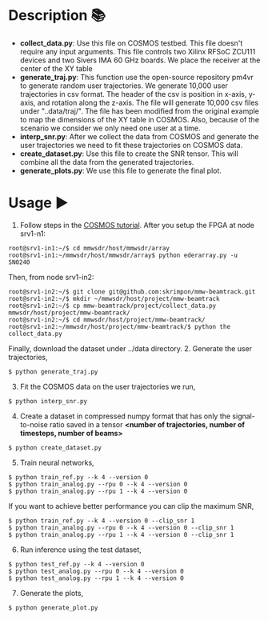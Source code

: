 #  Description :books:
* **collect_data.py**: Use this file on COSMOS testbed. This file doesn't require any input arguments. This file controls two Xilinx RFSoC ZCU111 devices and two Sivers IMA 60 GHz boards. We place the receiver at the center of the XY table
* **generate_traj.py**: This function use the open-source repository pm4vr to generate random user trajectories. We generate 10,000 user trajectories in csv format. The header of the csv is position in x-axis, y-axis, and rotation along the z-axis. The file will generate 10,000 csv files under "..data/traj/". The file has been modified from the original example to map the dimensions of the XY table in COSMOS. Also, because of the scenario we consider we only need one user at a time. 
* **interp_snr.py**: After we collect the data from COSMOS and generate the user trajectories we need to fit these trajectories on COSMOS data.
* **create_dataset.py**: Use this file to create the SNR tensor. This will combine all the data from the generated trajectories.
* **generate_plots.py**: We use this file to generate the final plot.

# Usage :arrow_forward:
1. Follow steps in the [COSMOS tutorial](https://wiki.cosmos-lab.org/wiki/Tutorials/Wireless/mmwaveRFSoC).
After you setup the FPGA at node srv1-n1:
```
root@srv1-in1:~/$ cd mmwsdr/host/mmwsdr/array
root@srv1-in1:~/mmwsdr/host/mmwsdr/array$ python ederarray.py -u SN0240
```
Then, from node srv1-in2:
```shell
root@srv1-in2:~/$ git clone git@github.com:skrimpon/mmw-beamtrack.git
root@srv1-in2:~/$ mkdir ~/mmwsdr/host/project/mmw-beamtrack
root@srv1-in2:~/$ cp mmw-beamtrack/project/collect_data.py mmwsdr/host/project/mmw-beamtrack/
root@srv1-in2:~/$ cd mmwsdr/host/project/mmw-beamtrack/
root@srv1-in2:~/mmwsdr/host/project/mmw-beamtrack/$ python the collect_data.py
```
Finally, download the dataset under ../data directory.
2. Generate the user trajectories,
```shell
$ python generate_traj.py
```
3. Fit the COSMOS data on the user trajectories we run,
```shell
$ python interp_snr.py
```
4. Create a dataset in compressed numpy format that has only the signal-to-noise ratio saved in a tensor **<number of trajectories, number of timesteps, number of beams>**
```shell
$ python create_dataset.py
```
5. Train neural networks,
```shell
$ python train_ref.py --k 4 --version 0
$ python train_analog.py --rpu 0 --k 4 --version 0
$ python train_analog.py --rpu 1 --k 4 --version 0
```
If you want to achieve better performance you can clip the maximum SNR,
```shell
$ python train_ref.py --k 4 --version 0 --clip_snr 1
$ python train_analog.py --rpu 0 --k 4 --version 0 --clip_snr 1
$ python train_analog.py --rpu 1 --k 4 --version 0 --clip_snr 1
```
6. Run inference using the test dataset,
```shell
$ python test_ref.py --k 4 --version 0
$ python test_analog.py --rpu 0 --k 4 --version 0
$ python test_analog.py --rpu 1 --k 4 --version 0
```
7. Generate the plots,
```shell
$ python generate_plot.py
```